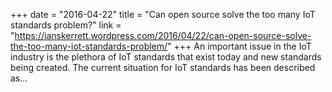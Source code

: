 +++
date = "2016-04-22"
title = "Can open source solve the too many IoT standards problem?"
link = "https://ianskerrett.wordpress.com/2016/04/22/can-open-source-solve-the-too-many-iot-standards-problem/"
+++
An important issue in the IoT industry is the plethora of IoT standards that exist today and new standards being created. The current situation for IoT standards has been described as…